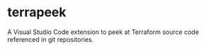 # terrapeek
A Visual Studio Code extension to peek at Terraform source code referenced in git repositories.
